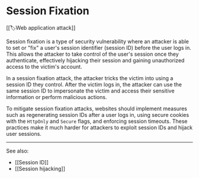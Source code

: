 
# Session Fixation

[[🏷️Web application attack]]

Session fixation is a type of security vulnerability where an attacker is able to set or "fix" a user's session identifier (session ID) before the user logs in. This allows the attacker to take control of the user's session once they authenticate, effectively hijacking their session and gaining unauthorized access to the victim's account.

In a session fixation attack, the attacker tricks the victim into using a session ID they control. After the victim logs in, the attacker can use the same session ID to impersonate the victim and access their sensitive information or perform malicious actions.

To mitigate session fixation attacks, websites should implement measures such as regenerating session IDs after a user logs in, using secure cookies with the `HttpOnly` and `Secure` flags, and enforcing session timeouts. These practices make it much harder for attackers to exploit session IDs and hijack user sessions.

---

See also:

- [[Session ID]]
- [[Session hijacking]]

